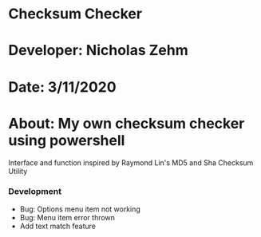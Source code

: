 # Checksum Checker
# Developer: Nicholas Zehm
# Date: 3/11/2020
# About: My own checksum checker using powershell
Interface and function inspired by Raymond Lin's MD5 and Sha Checksum Utility

### Development ###
* Bug: Options menu item not working
* Bug: Menu item error thrown
* Add text match feature
